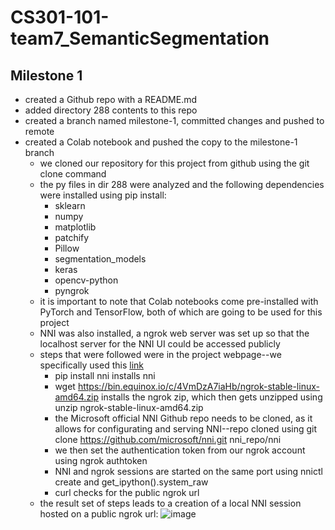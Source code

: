# CS301-101-team7_SemanticSegmentation

## Milestone 1
- created a Github repo with a README.md
- added directory 288 contents to this repo
- created a branch named milestone-1, committed changes and pushed to remote
- created a Colab notebook and pushed the copy to the milestone-1 branch
  - we cloned our repository for this project from github using the git clone command
  - the py files in dir 288 were analyzed and the following dependencies were installed using pip install:
    - sklearn
    - numpy
    - matplotlib
    - patchify
    - Pillow
    - segmentation_models
    - keras
    - opencv-python
    - pyngrok
  - it is important to note that Colab notebooks come pre-installed with PyTorch and TensorFlow, both of which are going to be used for this project
  - NNI was also installed, a ngrok web server was set up so that the localhost server for the NNI UI could be accessed publicly
  - steps that were followed were in the project webpage--we specifically used this [link](https://nni.readthedocs.io/en/stable/sharings/nni_colab_support.html)
    - pip install nni installs nni
    - wget https://bin.equinox.io/c/4VmDzA7iaHb/ngrok-stable-linux-amd64.zip installs the ngrok zip, which then gets unzipped using unzip ngrok-stable-linux-amd64.zip
    - the Microsoft official NNI Github repo needs to be cloned, as it allows for configurating and serving NNI--repo cloned using git clone https://github.com/microsoft/nni.git nni_repo/nni
    - we then set the authentication token from our ngrok account using ngrok authtoken
    - NNI and ngrok sessions are started on the same port using nnictl create and get_ipython().system_raw
    - curl checks for the public ngrok url
  - the result set of steps leads to a creation of a local NNI session hosted on a public ngrok url: ![image](https://user-images.githubusercontent.com/98120760/198899088-86520d40-4173-4505-bd5d-60715131da17.png)
